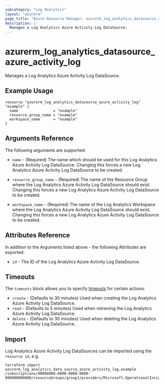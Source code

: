 ```yaml
---
subcategory: "Log Analytics"
layout: "azurerm"
page_title: "Azure Resource Manager: azurerm_log_analytics_datasource_azure_activity_log"
description: |-
  Manages a Log Analytics Azure Activity Log DataSource.
---
```


# azurerm_log_analytics_datasource_azure_activity_log

Manages a Log Analytics Azure Activity Log DataSource.

## Example Usage

```hcl
resource "azurerm_log_analytics_datasource_azure_activity_log" "example" {
  name                = "example"
  resource_group_name = "example"
  workspace_name      = "example"
}
```

## Arguments Reference

The following arguments are supported:

* `name` - (Required) The name which should be used for this Log Analytics Azure Activity Log DataSource. Changing this forces a new Log Analytics Azure Activity Log DataSource to be created.

* `resource_group_name` - (Required) The name of the Resource Group where the Log Analytics Azure Activity Log DataSource should exist. Changing this forces a new Log Analytics Azure Activity Log DataSource to be created.

* `workspace_name` - (Required) The name of the Log Analytics Workspace where the Log Analytics Azure Activity Log DataSource should exist. Changing this forces a new Log Analytics Azure Activity Log DataSource to be created.

## Attributes Reference

In addition to the Arguments listed above - the following Attributes are exported:

* `id` - The ID of the Log Analytics Azure Activity Log DataSource.

## Timeouts

The `timeouts` block allows you to specify [timeouts](https://www.terraform.io/docs/configuration/resources.html#timeouts) for certain actions:

* `create` - (Defaults to 30 minutes) Used when creating the Log Analytics Azure Activity Log DataSource.
* `read` - (Defaults to 5 minutes) Used when retrieving the Log Analytics Azure Activity Log DataSource.
* `delete` - (Defaults to 30 minutes) Used when deleting the Log Analytics Azure Activity Log DataSource.

## Import

Log Analytics Azure Activity Log DataSources can be imported using the `resource id`, e.g.

```shell
terraform import azurerm_log_analytics_data_source_azure_activity_log.example /subscriptions/00000000-0000-0000-0000-000000000000/resourceGroups/group1/providers/Microsoft.OperationalInsights/workspaces/workspace1/datasources/datasource1
```
